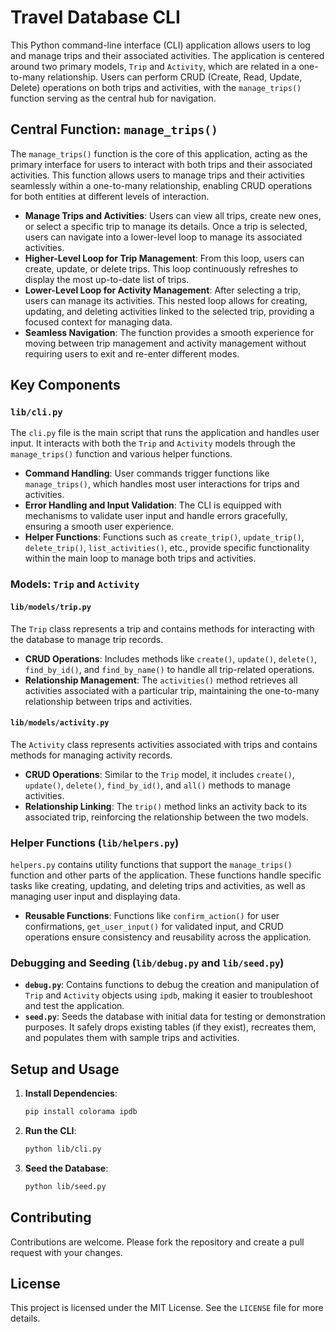 
# Travel Database CLI

This Python command-line interface (CLI) application allows users to log and manage trips and their associated activities. The application is centered around two primary models, `Trip` and `Activity`, which are related in a one-to-many relationship. Users can perform CRUD (Create, Read, Update, Delete) operations on both trips and activities, with the `manage_trips()` function serving as the central hub for navigation.

## Central Function: `manage_trips()`

The `manage_trips()` function is the core of this application, acting as the primary interface for users to interact with both trips and their associated activities. This function allows users to manage trips and their activities seamlessly within a one-to-many relationship, enabling CRUD operations for both entities at different levels of interaction.

- **Manage Trips and Activities**: Users can view all trips, create new ones, or select a specific trip to manage its details. Once a trip is selected, users can navigate into a lower-level loop to manage its associated activities.
- **Higher-Level Loop for Trip Management**: From this loop, users can create, update, or delete trips. This loop continuously refreshes to display the most up-to-date list of trips.
- **Lower-Level Loop for Activity Management**: After selecting a trip, users can manage its activities. This nested loop allows for creating, updating, and deleting activities linked to the selected trip, providing a focused context for managing data.
- **Seamless Navigation**: The function provides a smooth experience for moving between trip management and activity management without requiring users to exit and re-enter different modes.

## Key Components

### `lib/cli.py`

The `cli.py` file is the main script that runs the application and handles user input. It interacts with both the `Trip` and `Activity` models through the `manage_trips()` function and various helper functions.

- **Command Handling**: User commands trigger functions like `manage_trips()`, which handles most user interactions for trips and activities.
- **Error Handling and Input Validation**: The CLI is equipped with mechanisms to validate user input and handle errors gracefully, ensuring a smooth user experience.
- **Helper Functions**: Functions such as `create_trip()`, `update_trip()`, `delete_trip()`, `list_activities()`, etc., provide specific functionality within the main loop to manage both trips and activities.

### Models: `Trip` and `Activity`

#### `lib/models/trip.py`

The `Trip` class represents a trip and contains methods for interacting with the database to manage trip records.

- **CRUD Operations**: Includes methods like `create()`, `update()`, `delete()`, `find_by_id()`, and `find_by_name()` to handle all trip-related operations.
- **Relationship Management**: The `activities()` method retrieves all activities associated with a particular trip, maintaining the one-to-many relationship between trips and activities.

#### `lib/models/activity.py`

The `Activity` class represents activities associated with trips and contains methods for managing activity records.

- **CRUD Operations**: Similar to the `Trip` model, it includes `create()`, `update()`, `delete()`, `find_by_id()`, and `all()` methods to manage activities.
- **Relationship Linking**: The `trip()` method links an activity back to its associated trip, reinforcing the relationship between the two models.

### Helper Functions (`lib/helpers.py`)

`helpers.py` contains utility functions that support the `manage_trips()` function and other parts of the application. These functions handle specific tasks like creating, updating, and deleting trips and activities, as well as managing user input and displaying data.

- **Reusable Functions**: Functions like `confirm_action()` for user confirmations, `get_user_input()` for validated input, and CRUD operations ensure consistency and reusability across the application.

### Debugging and Seeding (`lib/debug.py` and `lib/seed.py`)

- **`debug.py`**: Contains functions to debug the creation and manipulation of `Trip` and `Activity` objects using `ipdb`, making it easier to troubleshoot and test the application.
- **`seed.py`**: Seeds the database with initial data for testing or demonstration purposes. It safely drops existing tables (if they exist), recreates them, and populates them with sample trips and activities.

## Setup and Usage

1. **Install Dependencies**:
   ```bash
   pip install colorama ipdb
   ```

2. **Run the CLI**:
   ```bash
   python lib/cli.py
   ```

3. **Seed the Database**:
   ```bash
   python lib/seed.py
   ```

## Contributing

Contributions are welcome. Please fork the repository and create a pull request with your changes.

## License

This project is licensed under the MIT License. See the `LICENSE` file for more details.

